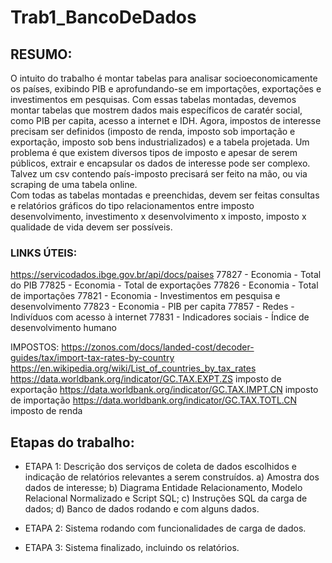 # Trab1_BancoDeDados

## RESUMO: 
O intuito do trabalho é montar tabelas para analisar socioeconomicamente os países, exibindo PIB e aprofundando-se em importações,
exportações e investimentos em pesquisas. Com essas tabelas montadas, devemos montar tabelas que mostrem dados mais específicos de caratér
social, como PIB per capita, acesso a internet e IDH. 
Agora, impostos de interesse precisam ser definidos (imposto de renda, imposto sob importação e exportação, imposto sob bens
industrializados) e a tabela projetada. Um problema é que existem diversos tipos de imposto e apesar de serem públicos, extrair e
encapsular os dados de interesse pode ser complexo. Talvez um csv contendo país-imposto precisará ser feito na mão, ou via scraping de uma
tabela online.  
Com todas as tabelas montadas e preenchidas, devem ser feitas consultas e relatórios gráficos do tipo relacionamentos entre imposto
desenvolvimento, investimento x desenvolvimento x imposto, imposto x qualidade de vida devem ser possíveis. 

### LINKS ÚTEIS:
https://servicodados.ibge.gov.br/api/docs/paises
77827 - Economia - Total do PIB
77825 - Economia - Total de exportações
77826 - Economia - Total de importações
77821 - Economia - Investimentos em pesquisa e desenvolvimento
77823 - Economia - PIB per capita
77857 - Redes - Indivíduos com acesso à internet
77831 - Indicadores sociais - Índice de desenvolvimento humano

IMPOSTOS: https://zonos.com/docs/landed-cost/decoder-guides/tax/import-tax-rates-by-country 
	  https://en.wikipedia.org/wiki/List_of_countries_by_tax_rates
          https://data.worldbank.org/indicator/GC.TAX.EXPT.ZS imposto de exportação
          https://data.worldbank.org/indicator/GC.TAX.IMPT.CN imposto de importação
	  https://data.worldbank.org/indicator/GC.TAX.TOTL.CN imposto de renda	

## Etapas do trabalho:

* ETAPA 1: Descrição dos serviços de coleta de dados escolhidos e indicação de relatórios relevantes a serem construídos.
    a) Amostra dos dados de interesse;
    b) Diagrama Entidade Relacionamento, Modelo Relacional Normalizado e Script SQL;
    c) Instruções SQL da carga de dados;
    d) Banco de dados rodando e com alguns dados.

* ETAPA 2: Sistema rodando com funcionalidades de carga de dados.

* ETAPA 3: Sistema finalizado, incluindo os relatórios.
	
